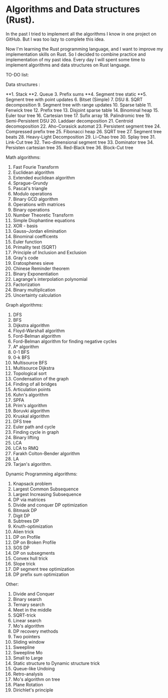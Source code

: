 # Algorithms and Data structures (Rust).

In the past I tried to implement all the algorithms I know in one project on GitHub. But I was too lazy to complete this idea.

Now I'm learning the Rust programming language, and I want to improve my implementation skills on Rust. So I decided to combine practice and implementation of my past idea. Every day I will spent some time to implement algorithms and data structures on Rust language.

TO-DO list: 

Data structures :

**1. Stack
**2. Queue
3. Prefix sums
**4. Segment tree static
**5. Segment tree with point updates
6. Bitset (Simple)
7. DSU
8. SQRT decomposition
9. Segment tree with range updates
10. Sparse table
11. Fenwick tree
12. Prefix tree
13. Disjoint sparse table
14. Binominal heap
15. Euler tour tree
16. Cartesian tree
17. Sufix array
18. Palindromic tree
19. Semi-Persistent DSU
20. Laddaer decomposition
21. Centroid decomoposition
22. Aho-Corasick automat
23. Persistent segment tree
24. Compressed prefix tree
25. Fibonacci heap
26. SQRT tree
27. Segment tree beats
28. Heavy-Light Decomposition
29. Li-Chao tree
30. Splay tree
31. Link-Cut tree
32. Two-dimensional segment tree
33. Dominator tree
34. Persisten cartesian tree
35. Red-Black tree
36. Block-Cut tree

Math algorithms:
1. Fast Fourie Transform
2. Euclidean algorithm
3. Extended euclidean algorithm
4. Sprague-Grundy
5. Pascal's triangle
6. Modulo operations
7. Binary GCD algorithm
8. Operations with matrices
9. Binary operations
10. Number Theoretic Transform
11. Simple Diophantine equations
12. XOR - basis
13. Gauss–Jordan elimination
14. Binominal coefficents
15. Euler function
16. Primality test (SQRT)
17. Principle of Inclusion and Exclusion
18. Gray's code
19. Eratosphenes sieve
20. Chinese Reminder theorem 
21. Binary Exponentiation 
22. Lagrange's interpolation polynomial
23. Factorization
24. Binary multiplication
25. Uncertainty calculation

Graph algorithms:
1. DFS
2. BFS
3. Dijkstra algorithm
4. Floyd-Warshall algorithm
5. Ford-Belman algorithm
6. Ford-Belman algorithm for finding negative cycles
7. A* algorithm
8. 0-1 BFS
9. 0-k BFS
10. Multisource BFS
11. Multisource Dijkstra
12. Topological sort
13. Condensation of the graph
14. Finding of all bridges
15. Articulation points
16. Kuhn's algorithm
17. SPFA 
18. Prim's algorithm
19. Boruvki algorithm
20. Kruskal algorithm
21. DFS tree
22. Euler path and cycle
23. Finding cycle in graph
24. Binary lifting
25. LCA
26. LCA to RMQ
27. Farakh Colton-Bender algorithm
28. LA
29. Tarjan's algorithm.

Dynamic Programming algorithms:
1. Knapsack problem
2. Largest Common Subsequence
3. Largest Increasing Subsequence
4. DP via matrices
5. Divide and conquer DP optimization
6. Bitmask DP
7. Digit DP
8. Subtrees DP
9. Knuth-optimization
10. Alien trick
11. DP on Profile
12. DP on Broken Profile
13. SOS DP
14. DP on subsegments
15. Convex hull trick
16. Slope trick
17. DP segment tree optimization
18. DP prefix sum optimization

Other:
1. Divide and Conquer
2. Binary search
3. Ternary search
4. Meet in the middle
5. SQRT-trick
6. Linear search
7. Mo's algorithm
8. DP recovery methods
9. Two pointers
10. Sliding window
11. Sweepline
12. Sweepline Mo
13. Small to Large
14. Static structure to Dynamic structure trick
15. Queue-like Undoing
16. Retro-analysis
17. Mo's algorithm on tree
18. Plane Rotation
19. Dirichlet's principle

